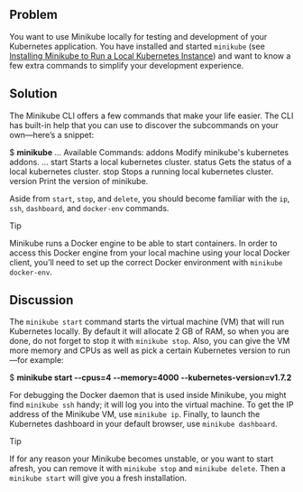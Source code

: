 ## Problem

You want to use Minikube locally for testing and development of your Kubernetes application. You have installed and started `minikube` (see [Installing Minikube to Run a Local Kubernetes Instance](#minikube_install)) and want to know a few extra commands to simplify your development experience.

## Solution

The Minikube CLI offers a few commands that make your life easier. The CLI has built-in help that you can use to discover the subcommands on your own—​here’s a snippet:

$ **minikube**
...
Available Commands:
  addons           Modify minikube's kubernetes addons.
...
  start            Starts a local kubernetes cluster.
  status           Gets the status of a local kubernetes cluster.
  stop             Stops a running local kubernetes cluster.
  version          Print the version of minikube.

Aside from `start`, `stop`, and `delete`, you should become familiar with the `ip`, `ssh`, `dashboard`, and `docker-env` commands.

Tip

Minikube runs a Docker engine to be able to start containers. In order to access this Docker engine from your local machine using your local Docker client, you’ll need to set up the correct Docker environment with `minikube docker-env`.

## Discussion

The `minikube start` command starts the virtual machine (VM) that will run Kubernetes locally. By default it will allocate 2 GB of RAM, so when you are done, do not forget to stop it with `minikube stop`. Also, you can give the VM more memory and CPUs as well as pick a certain Kubernetes version to run—​for example:

$ **minikube start --cpus=4 --memory=4000 --kubernetes-version=v1.7.2**

For debugging the Docker daemon that is used inside Minikube, you might find `minikube ssh` handy; it will log you into the virtual machine. To get the IP address of the Minikube VM, use `minikube ip`. Finally, to launch the Kubernetes dashboard in your default browser, use `minikube dashboard`.

Tip

If for any reason your Minikube becomes unstable, or you want to start afresh, you can remove it with `minikube stop` and `minikube delete`. Then a `minikube start` will give you a fresh installation.